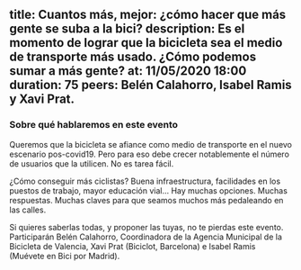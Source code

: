 title: Cuantos más, mejor: ¿cómo hacer que más gente se suba a la bici?
description: Es el momento de lograr que la bicicleta sea el medio de transporte más usado. ¿Cómo podemos sumar a más gente?
at: 11/05/2020 18:00
duration: 75
peers: Belén Calahorro, Isabel Ramis y Xavi Prat. 
----
### Sobre qué hablaremos en este evento

Queremos que la bicicleta se afiance como medio de transporte en el nuevo escenario pos-covid19. Pero para eso debe crecer notablemente el número de usuarios que la utilicen. No es tarea fácil.

¿Cómo conseguir más ciclistas? Buena infraestructura, facilidades en los puestos de trabajo, mayor educación vial… Hay muchas opciones. Muchas respuestas. Muchas claves para que seamos muchos más pedaleando en las calles.

Si quieres saberlas todas, y proponer las tuyas, no te pierdas este evento. Participarán Belén Calahorro, Coordinadora de la Agencia Municipal de la Bicicleta de Valencia, Xavi Prat (Biciclot, Barcelona) e Isabel Ramis (Muévete en Bici por Madrid). 
